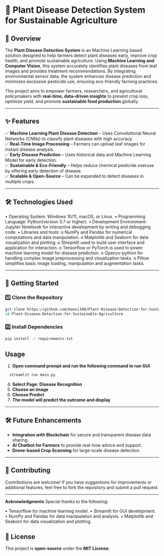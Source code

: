 # **🌱 Plant Disease Detection System for Sustainable Agriculture**  

## **📌 Overview**  
The **Plant Disease Detection System** is an Machine Learning based solution designed to help farmers detect plant diseases early, improve crop health, and promote sustainable agriculture. Using **Machine Learning and Computer Vision**, this system accurately identifies plant diseases from leaf images and provides treatment recommendations. By integrating environmental sensor data, the system enhances disease prediction and minimizes excessive pesticide use, ensuring eco-friendly farming practices.  

This project aims to empower farmers, researchers, and agricultural policymakers with **real-time, data-driven insights** to prevent crop loss, optimize yield, and promote **sustainable food production** globally.  

---

## **✨ Features**  
✅ **Machine Learning Plant Disease Detection** – Uses Convolutional Neural Networks (CNNs) to classify plant diseases with high accuracy.  
✅ **Real-Time Image Processing** – Farmers can upload leaf images for instant disease analysis.  
✅ **Early Disease Prediction** – Uses historical data and Machine Learning Model for early detection.   
✅ **Sustainable & Eco-Friendly** – Helps reduce chemical pesticide overuse by offering early detection of disease.  
✅ **Scalable & Open-Source** – Can be expanded to detect diseases in multiple crops.  

---

## **🛠 Technologies Used**  
• Operating System: Windows 10/11, macOS, or Linux.
•	Programming Language: Python(version 3.7 or higher).
•	Development Environment: Jupyter Notebook for interactive development by writing and debugging code.
•	Libraries and tools:
  o	NumPy and Pandas for numerical computations and data manipulation.
  o	Matplotlib and Seaborn for data visualization and plotting.
  o	Streamlit used to build user interface and application for interaction.
  o	Tensorflow or PyTorch is used to power machine learning model for disease prediction.
  o	Opencv-python for handling complex image preprocessing and visualization tasks.
  o	Pillow simplifies basic image loading, manipulation and augmentation tasks.
  
---

## **🚀 Getting Started**  
### **1️⃣ Clone the Repository**  
```bash
git clone https://github.com/bansi190/Plant-Disease-Detection-for-Sustainable-Agriculture-.git
cd Plant-Disease-Detection-for-Sustainable-Agriculture
```

### **2️⃣ Install Dependencies**
```bash
pip install -r requirements.txt
```
## **Usage**  
1. **Open command prompt and run the following command to run GUI**
 ```bash
   streamlit run main.py
```
4. **Select Page: Disease Recognition**
5. **Choose an image**
6. **Choose Predict**
7. **The model will predict the outcome and display**

---

## **🛠 Future Enhancements**  
- **Integration with Blockchain** for secure and transparent disease data sharing.  
- **AI Chatbot for Farmers** to provide real-time advice and support.  
- **Drone-based Crop Scanning** for large-scale disease detection.  

---

## **🤝 Contributing**  
Contributions are welcome! If you have suggestions for improvements or additional features, feel free to fork the repository and submit a pull request.

---

**Acknowledgments**
Special thanks to the following:

• Tensorflow for machine learning model.
• Streamlit for GUI development.
• NumPy and Pandas for data manipulation and analysis.
• Matplotlib and Seaborn for data visualization and plotting.


## **📜 License**  
This project is **open-source** under the **MIT License**.  

